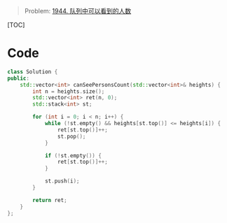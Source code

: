 
> Problem: [1944. 队列中可以看到的人数](https://leetcode.cn/problems/number-of-visible-people-in-a-queue/description/)

[TOC]


# Code
```C++ []
class Solution {
public:
    std::vector<int> canSeePersonsCount(std::vector<int>& heights) {
        int n = heights.size();
        std::vector<int> ret(n, 0);
        std::stack<int> st;

        for (int i = 0; i < n; i++) {
            while (!st.empty() && heights[st.top()] <= heights[i]) {
                ret[st.top()]++;
                st.pop();
            }

            if (!st.empty()) {
                ret[st.top()]++;
            }

            st.push(i);
        }

        return ret;
    }
};
```
  
